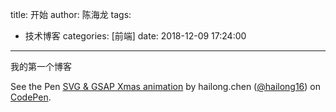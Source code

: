 title: 开始
author: 陈海龙
tags:
  - 技术博客
categories: [前端]
date: 2018-12-09 17:24:00


---
我的第一个博客
<p data-height="265" data-theme-id="0" data-slug-hash="QzWGMq" data-default-tab="html,result" data-user="hailong16" data-pen-title="SVG & GSAP Xmas animation" class="codepen">See the Pen <a href="https://codepen.io/hailong16/pen/QzWGMq/">SVG & GSAP Xmas animation</a> by hailong.chen (<a href="https://codepen.io/hailong16">@hailong16</a>) on <a href="https://codepen.io">CodePen</a>.</p>
<script async src="https://static.codepen.io/assets/embed/ei.js"></script>
